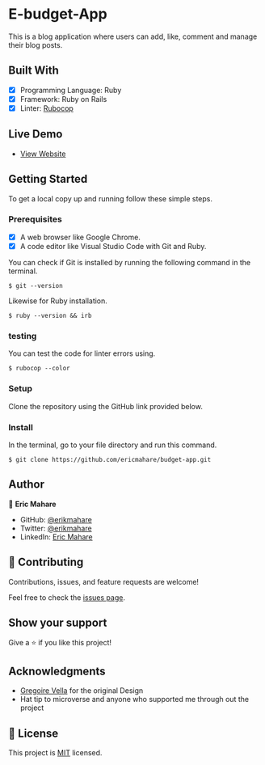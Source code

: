 # E-budget-App
This is a blog application where users can add, like, comment and manage their blog posts.
## Built With

- [x] Programming Language: Ruby
- [x] Framework: Ruby on Rails
- [x] Linter: [Rubocop](https://rubocop.org/)

## Live Demo
- [View Website](https://e-budget-erik.herokuapp.com/)
## Getting Started

To get a local copy up and running follow these simple steps.

### Prerequisites

- [x] A web browser like Google Chrome.
- [x] A code editor like Visual Studio Code with Git and Ruby.

You can check if Git is installed by running the following command in the terminal.
```
$ git --version
```

Likewise for Ruby installation.
```
$ ruby --version && irb
```
### testing 

You can test the code for linter errors using.
```
$ rubocop --color
```
### Setup

Clone the repository using the GitHub link provided below.

### Install

In the terminal, go to your file directory and run this command.

```
$ git clone https://github.com/ericmahare/budget-app.git

```
## Author

👤 **Eric Mahare**

- GitHub: [@erikmahare](https://github.com/ericmahare) 
- Twitter: [@erikmahare](https://twitter.com/erikmahare) 
- LinkedIn: [Eric Mahare](https://www.linkedin.com/in/eric-mahare-358944183/) 


## 🤝 Contributing

Contributions, issues, and feature requests are welcome!

Feel free to check the [issues page](../../issues/).

## Show your support

Give a ⭐️ if you like this project!

## Acknowledgments
- [Gregoire Vella](https://www.behance.net/gregoirevella) for the original Design
- Hat tip to microverse and anyone who supported me through out the project

## 📝 License

This project is [MIT](./MIT.md) licensed.
